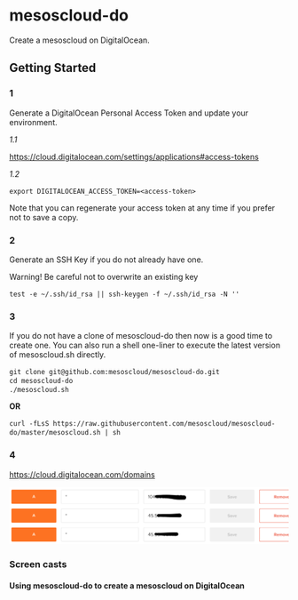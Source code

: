 # mesoscloud-do

Create a mesoscloud on DigitalOcean.

## Getting Started

### 1

Generate a DigitalOcean Personal Access Token and update your environment.

*1.1*

https://cloud.digitalocean.com/settings/applications#access-tokens

*1.2*

```
export DIGITALOCEAN_ACCESS_TOKEN=<access-token>
```

Note that you can regenerate your access token at any time if you prefer not to save a copy.

### 2

Generate an SSH Key if you do not already have one.

Warning!  Be careful not to overwrite an existing key

```
test -e ~/.ssh/id_rsa || ssh-keygen -f ~/.ssh/id_rsa -N ''
```

### 3

If you do not have a clone of mesoscloud-do then now is a good time to create one.  You can also run a shell one-liner to execute the latest version of mesoscloud.sh directly.

```
git clone git@github.com:mesoscloud/mesoscloud-do.git
cd mesoscloud-do
./mesoscloud.sh
```

**OR**

```
curl -fLsS https://raw.githubusercontent.com/mesoscloud/mesoscloud-do/master/mesoscloud.sh | sh
```

### 4

https://cloud.digitalocean.com/domains

![docs/screen-1.png](docs/screen-1.png)

### Screen casts

#### Using mesoscloud-do to create a mesoscloud on DigitalOcean

<script type="text/javascript" src="https://asciinema.org/a/25420.js" id="asciicast-25420" async></script>
